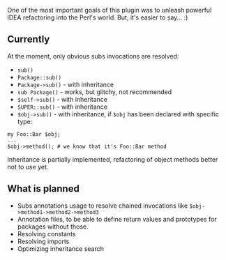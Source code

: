 One of the most important goals of this plugin was to unleash powerful IDEA refactoring into the Perl's world. But, it's easier to say... :)

## Currently
At the moment, only obvious subs invocations are resolved:
* `sub()`
* `Package::sub()`
* `Package->sub()` - with inheritance
* `sub Package()` - works, but glitchy, not recommended
* `$self->sub()` - with inheritance
* `SUPER::sub()` - with inheritance
* `$obj->sub()` - with inheritance, if `$obj` has been declared with specific type:
```
my Foo::Bar $obj;
...
$obj->method(); # we know that it's Foo::Bar method
```
Inheritance is partially implemented, refactoring of object methods better not to use yet.

## What is planned
* Subs annotations usage to resolve chained invocations like `$obj->method1->method2->method3`
* Annotation files, to be able to define return values and prototypes for packages without those.
* Resolving constants
* Resolving imports
* Optimizing inheritance search